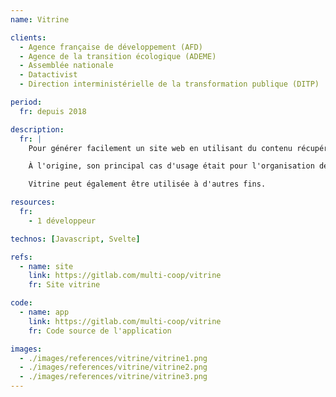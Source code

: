 ```yaml
---
name: Vitrine

clients:
  - Agence française de développement (AFD)
  - Agence de la transition écologique (ADEME)
  - Assemblée nationale
  - Datactivist
  - Direction interministérielle de la transformation publique (DITP)

period:
  fr: depuis 2018

description:
  fr: |
    Pour générer facilement un site web en utilisant du contenu récupéré sur des pages tierces.

    À l'origine, son principal cas d'usage était pour l'organisation de hackathons, afin de présenter ses projets et ses participants, ses jeux de données, ses outils, etc.

    Vitrine peut également être utilisée à d'autres fins.

resources:
  fr:
    - 1 développeur

technos: [Javascript, Svelte]

refs:
  - name: site
    link: https://gitlab.com/multi-coop/vitrine
    fr: Site vitrine

code:
  - name: app
    link: https://gitlab.com/multi-coop/vitrine
    fr: Code source de l'application

images:
  - ./images/references/vitrine/vitrine1.png
  - ./images/references/vitrine/vitrine2.png
  - ./images/references/vitrine/vitrine3.png
---
```

